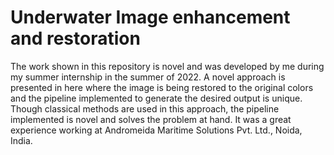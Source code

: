 # Underwater Image enhancement and restoration
The work shown in this repository is novel and was developed by me during my summer internship in the summer of 2022. A novel approach is presented in here where the image is being restored to the original colors and the pipeline implemented to generate the desired output is unique. Though classical methods are used in this approach, the pipeline implemented is novel and solves the problem at hand. It was a great experience working at Andromeida Maritime Solutions Pvt. Ltd., Noida, India. 
